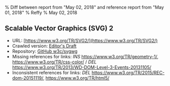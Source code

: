 % Diff between report from "May 02, 2018" and reference report from "May 01, 2018"
% Reffy
% May 02, 2018

## Scalable Vector Graphics (SVG) 2

- URL: [https://www.w3.org/TR/SVG2/](https://www.w3.org/TR/SVG2/)
- Crawled version: [Editor's Draft](https://svgwg.org/svg2-draft/)
- Repository: [GitHub w3c/svgwg](https://github.com/w3c/svgwg)
- Missing references for links: *INS* https://www.w3.org/TR/geometry-1/, https://www.w3.org/TR/css-color/ / *DEL* https://www.w3.org/TR/2013/WD-DOM-Level-3-Events-20131105/
- Inconsistent references for links: *DEL* https://www.w3.org/TR/2015/REC-dom-20151119/, https://www.w3.org/TR/html5/


